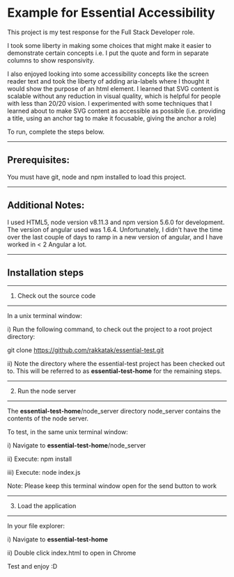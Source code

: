 # Example for Essential Accessibility

This project is my test response for the Full Stack Developer role.

I took some liberty in making some choices that might make it easier to demonstrate certain concepts i.e. I put the quote and form in separate columns to show responsivity.

I also enjoyed looking into some accessibility concepts like the screen reader text and took the liberty of adding aria-labels where I thought it would show the purpose of an html element. I learned that SVG content is scalable without any reduction in visual quality, which is helpful for people with less than 20/20 vision. I experimented with some techniques that I learned about to make SVG content as accessible as possible (i.e. providing a title, using an anchor tag to make it focusable, giving the anchor a role)

To run, complete the steps below. 

------------------------------
Prerequisites:
------------------------------

You must have git, node and npm installed to load this project.

------------------------------
Additional Notes:
------------------------------

I used HTML5, node version v8.11.3 and npm version 5.6.0 for development. The version of angular used was 1.6.4. Unfortunately, I didn't have the time over the last couple of days to ramp in a new version of angular, and I have worked in < 2 Angular a lot.

------------------------------
Installation steps
------------------------------
------------------------------
1) Check out the source code
------------------------------

In a unix terminal window:

i) Run the following command, to check out the project to a root project directory:

git clone https://github.com/rakkatak/essential-test.git

ii) Note the directory where the essential-test project has been checked out to. This will be referred to as **essential-test-home** for the remaining steps.

------------------------------
2) Run the node server
------------------------------

The **essential-test-home**/node_server directory node_server contains the contents of the node server. 

To test, in the same unix terminal window:

i) Navigate to **essential-test-home**/node_server

ii) Execute: npm install

iii) Execute: node index.js

Note: Please keep this terminal window open for the send button to work 

------------------------------
3) Load the application
------------------------------

In your file explorer:

i) Navigate to **essential-test-home**

ii) Double click index.html to open in Chrome

Test and enjoy :D
